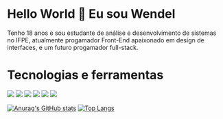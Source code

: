 # Hello World 👋 Eu sou Wendel

Tenho 18 anos e sou estudante de análise e desenvolvimento de sistemas no IFPE, atualmente progamador Front-End apaixonado em design de interfaces, e um futuro progamador full-stack.

<h1>Tecnologias e ferramentas</h1>
<img src="https://img.shields.io/badge/HTML5-E34F26?style=for-the-badge&logo=html5&logoColor=white" />
<img src="https://img.shields.io/badge/JavaScript-323330?style=for-the-badge&logo=javascript&logoColor=F7DF1E" />
<img src="https://img.shields.io/badge/CSS3-1572B6?style=for-the-badge&logo=css3&logoColor=white" />
<img src="https://img.shields.io/badge/Java-ED8B00?style=for-the-badge&logo=java&logoColor=white" />
<img src="https://img.shields.io/badge/Python-3776AB?style=for-the-badge&logo=python&logoColor=white" />
<img src="https://img.shields.io/badge/SQLite-07405E?style=for-the-badge&logo=sqlite&logoColor=white" />






[![Anurag's GitHub stats](https://github-readme-stats.vercel.app/api?username=wendelisc12&hide=prs,contribs)](https://github.com/anuraghazra/github-readme-stats)
[![Top Langs](https://github-readme-stats.vercel.app/api/top-langs/?username=wendelisc12&layout=compact)](https://github.com/anuraghazra/github-readme-stats)

